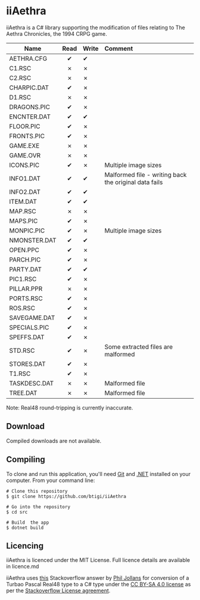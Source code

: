 ﻿iiAethra
=========

iiAethra is a C# library supporting the modification of files relating to The Aethra Chronicles, the 1994 CRPG game.


| Name          | Read | Write | Comment |
|---------------|:----:|-------|:--------|
| AETHRA.CFG    | ✔   |   ✔   |
| C1.RSC        | ✗   |   ✗   |
| C2.RSC        | ✗   |   ✗   |
| CHARPIC.DAT   | ✔   |   ✗   |
| D1.RSC        | ✗   |   ✗   |
| DRAGONS.PIC   | ✔   |   ✗   |
| ENCNTER.DAT   | ✔   |   ✔   |
| FLOOR.PIC     | ✔   |   ✗   |
| FRONTS.PIC    | ✔   |   ✗   |
| GAME.EXE      | ✗   |   ✗   |
| GAME.OVR      | ✗   |   ✗   |
| ICONS.PIC     | ✔   |   ✗   | Multiple image sizes
| INFO1.DAT     | ✔   |   ✔   | Malformed file - writing back the original data fails
| INFO2.DAT     | ✔   |   ✔   |
| ITEM.DAT      | ✔   |   ✔   |
| MAP.RSC       | ✗   |   ✗   |
| MAPS.PIC      | ✔   |   ✗   |
| MONPIC.PIC    | ✔   |   ✗   | Multiple image sizes
| NMONSTER.DAT  | ✔   |   ✔   |
| OPEN.PPC      | ✔   |   ✗   |
| PARCH.PIC     | ✔   |   ✗   |
| PARTY.DAT     | ✔   |   ✔   |
| PIC1.RSC      | ✔   |   ✗   |
| PILLAR.PPR    | ✗   |   ✗   |
| PORTS.RSC     | ✔   |   ✗   |
| ROS.RSC       | ✔   |   ✗   |
| SAVEGAME.DAT  | ✔   |   ✗   |
| SPECIALS.PIC  | ✔   |   ✗   |
| SPEFFS.DAT    | ✔   |   ✗   |
| STD.RSC       | ✔   |   ✗   | Some extracted files are malformed
| STORES.DAT    | ✔   |   ✗   |
| T1.RSC        | ✔   |   ✗   |
| TASKDESC.DAT  | ✗   |   ✗   | Malformed file
| TREE.DAT      | ✗   |   ✗   | Malformed file

Note: Real48 round-tripping is currently inaccurate.


## Download

Compiled downloads are not available.

## Compiling

To clone and run this application, you'll need [Git](https://git-scm.com) and [.NET](https://dotnet.microsoft.com/) installed on your computer. From your command line:

```
# Clone this repository
$ git clone https://github.com/btigi/iiAethra

# Go into the repository
$ cd src

# Build  the app
$ dotnet build
```

## Licencing

iiAethra is licenced under the MIT License. Full licence details are available in licence.md

iiAethra uses [this](https://stackoverflow.com/a/64043637) Stackoverflow answer by [Phil Jollans](https://stackoverflow.com/users/1626109/phil-jollans) for conversion of a Turbao Pascal Real48 type to a C# type under the [CC BY-SA 4.0 license](https://creativecommons.org/licenses/by-sa/4.0/) as per the [Stackoverflow License agreement](https://stackoverflow.com/help/licensing).